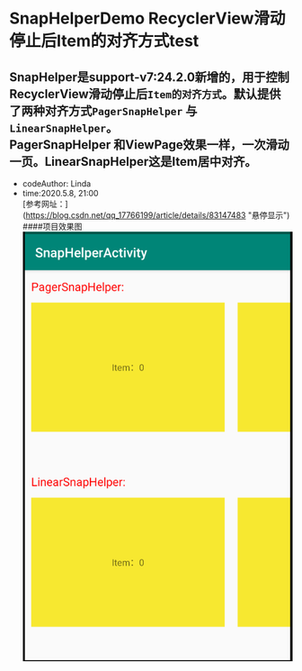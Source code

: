 SnapHelperDemo RecyclerView滑动停止后Item的对齐方式test
=======

SnapHelper是support-v7:24.2.0新增的，用于控制RecyclerView滑动停止后`Item的对齐方式`。默认提供了两种对齐方式`PagerSnapHelper` 与 `LinearSnapHelper`。<br>
PagerSnapHelper 和ViewPage效果一样，一次滑动一页。LinearSnapHelper这是Item居中对齐。
-------
* codeAuthor: Linda
* time:2020.5.8, 21:00<br>
[参考网址：] (https://blog.csdn.net/qq_17766199/article/details/83147483 "悬停显示")
####项目效果图
![image](https://github.com/Liang333/SnapHelperTest/blob/master/Image/1.png)
